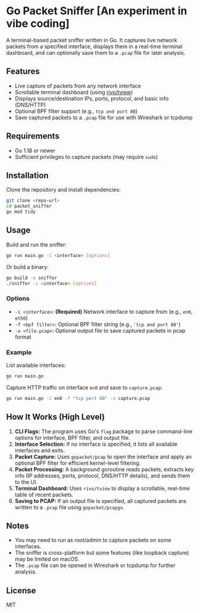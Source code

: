 # Go Packet Sniffer [An experiment in vibe coding]

A terminal-based packet sniffer written in Go. It captures live network packets from a specified interface, displays them in a real-time terminal dashboard, and can optionally save them to a `.pcap` file for later analysis.

## Features
- Live capture of packets from any network interface
- Scrollable terminal dashboard (using [rivo/tview](https://github.com/rivo/tview))
- Displays source/destination IPs, ports, protocol, and basic info (DNS/HTTP)
- Optional BPF filter support (e.g., `tcp and port 80`)
- Save captured packets to a `.pcap` file for use with Wireshark or tcpdump

## Requirements
- Go 1.18 or newer
- Sufficient privileges to capture packets (may require `sudo`)

## Installation
Clone the repository and install dependencies:
```sh
git clone <repo-url>
cd packet_sniffer
go mod tidy
```

## Usage
Build and run the sniffer:
```sh
go run main.go -i <interface> [options]
```
Or build a binary:
```sh
go build -o sniffer
./sniffer -i <interface> [options]
```

### Options
- `-i <interface>`: **(Required)** Network interface to capture from (e.g., `en0`, `eth0`)
- `-f <bpf filter>`: Optional BPF filter string (e.g., `'tcp and port 80'`)
- `-o <file.pcap>`: Optional output file to save captured packets in pcap format

### Example
List available interfaces:
```sh
go run main.go
```

Capture HTTP traffic on interface `en0` and save to `capture.pcap`:
```sh
go run main.go -i en0 -f "tcp port 80" -o capture.pcap
```

## How It Works (High Level)
1. **CLI Flags:** The program uses Go's `flag` package to parse command-line options for interface, BPF filter, and output file.
2. **Interface Selection:** If no interface is specified, it lists all available interfaces and exits.
3. **Packet Capture:** Uses `gopacket/pcap` to open the interface and apply an optional BPF filter for efficient kernel-level filtering.
4. **Packet Processing:** A background goroutine reads packets, extracts key info (IP addresses, ports, protocol, DNS/HTTP details), and sends them to the UI.
5. **Terminal Dashboard:** Uses `rivo/tview` to display a scrollable, real-time table of recent packets.
6. **Saving to PCAP:** If an output file is specified, all captured packets are written to a `.pcap` file using `gopacket/pcapgo`.

## Notes
- You may need to run as root/admin to capture packets on some interfaces.
- The sniffer is cross-platform but some features (like loopback capture) may be limited on macOS.
- The `.pcap` file can be opened in Wireshark or tcpdump for further analysis.

## License
MIT 